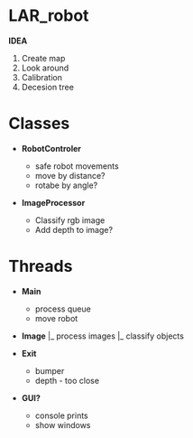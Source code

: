# LAR_robot

**IDEA**

1. Create map
2. Look around
3. Calibration
4. Decesion tree

# Classes

- **RobotControler**
    - safe robot movements
    - move by distance?
    - rotabe by angle?

- **ImageProcessor**
    - Classify rgb image
    - Add depth to image?
    

# Threads

- **Main**
    - process queue
    - move robot

- **Image**
|_ process images
|_ classify objects

- **Exit**
    - bumper
    - depth - too close

- **GUI?**
    - console prints
    - show windows
